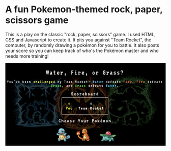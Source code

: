 # A fun Pokemon-themed rock, paper, scissors game

This is a play on the classic "rock, paper, scissors" game.
I used HTML, CSS and Javascript to create it.
It pits you against "Team Rocket", the computer, by randomly drawing a pokémon for you to battle.
It also posts your score so you can keep track of who's the Pokémon master and who needs more training!

![Codewars Screenshot](/screenshot.png)
